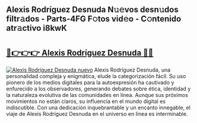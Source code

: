## Alexis Rodríguez Desnuda N𝚞𝚎vos desn𝚞dos filtr𝚊dos - Parts-4FG F𝚘tos vid𝚎o - C𝚘ntenido atr𝚊ctivo i8kwK

# <h2><a href="http://mb0evgs.tromn.icu/?c=Alexis+Rodr%c3%adguez+Desnuda">🔗👉👉👉 Alexis Rodríguez Desnuda 🔗🔗</a></h2>

[![Alexis Rodríguez Desnuda nuevo](https://i.imgur.com/pEAQMta.gif)](http://mb0evgs.tromn.icu/?c=Alexis+Rodr%c3%adguez+Desnuda)
Alexis Rodríguez Desnuda, una personalidad compleja y enigmática, elude la categorización fácil. Su uso pionero de los medios digitales para la autoexpresión ha cautivado y enfurecido a los observadores, generando debates sobre ética, identidad y la naturaleza evolutiva de las comunidades en línea. Aunque sus próximos movimientos no están claros, su influencia en el mundo digital es indiscutible. Con una dedicación inquebrantable y un encanto innegable, el viaje de Alexis Rodríguez Desnuda en el universo en línea es interminable.
